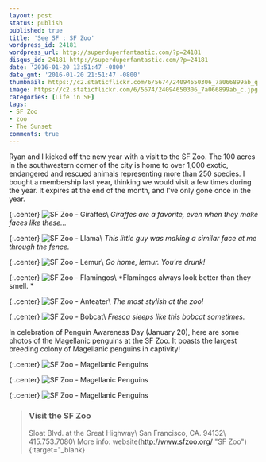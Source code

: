 ```yaml
---
layout: post
status: publish
published: true
title: 'See SF : SF Zoo'
wordpress_id: 24181
wordpress_url: http://superduperfantastic.com/?p=24181
disqus_id: 24181 http://superduperfantastic.com/?p=24181
date: '2016-01-20 13:51:47 -0800'
date_gmt: '2016-01-20 21:51:47 -0800'
thumbnail: https://c2.staticflickr.com/6/5674/24094650306_7a066899ab_q.jpg
image: https://c2.staticflickr.com/6/5674/24094650306_7a066899ab_c.jpg
categories: [Life in SF]
tags:
- SF Zoo
- zoo
- The Sunset
comments: true
---
```

Ryan and I kicked off the new year with a visit to the SF Zoo. The 100 acres in the southwestern corner of the city is home to over 1,000 exotic, endangered and rescued animals representing more than 250 species. I bought a membership last year, thinking we would visit a few times during the year. It expires at the end of the month, and I've only gone once in the year.</p><!--more-->

{:.center}
![SF Zoo - Giraffes](https://c2.staticflickr.com/2/1554/23493946053_b92e7cb4b9_c.jpg)\\
*Giraffes are a favorite, even when they make faces like these...*

{:.center}
![SF Zoo - Llama](https://c2.staticflickr.com/2/1470/23752891479_97c668371c_c.jpg)\\
*This little guy was making a similar face at me through the fence.*

{:.center}
![SF Zoo - Lemur](https://c2.staticflickr.com/6/5674/24094650306_7a066899ab_c.jpg)\\
*Go home, lemur. You're drunk!*

{:.center}
![SF Zoo - Flamingos](https://c2.staticflickr.com/6/5764/23752854449_e68ee30125_c.jpg)\\
*Flamingos always look better than they smell. *

{:.center}
![SF Zoo - Anteater](https://c2.staticflickr.com/6/5649/23752889619_ee1a2d3b6c_c.jpg)\\
*The most stylish at the zoo!*

{:.center}
![SF Zoo - Bobcat](https://c2.staticflickr.com/2/1482/23492435574_f26b5c7fcc_c.jpg)\\
*Fresca sleeps like this bobcat sometimes.*

In celebration of Penguin Awareness Day (January 20), here are some photos of the Magellanic penguins at the SF Zoo. It boasts the largest breeding colony of Magellanic penguins in captivity!

{:.center}
![SF Zoo - Magellanic Penguins](https://c2.staticflickr.com/2/1588/24094593566_26d51d160e_c.jpg)

{:.center}
![SF Zoo - Magellanic Penguins](https://c2.staticflickr.com/6/5694/23752878279_8a3b593736_c.jpg)

{:.center}
![SF Zoo - Magellanic Penguins](https://c2.staticflickr.com/6/5819/24012581682_03b7148a2e_c.jpg)

>### Visit the SF Zoo ###
>Sloat Blvd. at the Great Highway\\
>San Francisco, CA. 94132\\
>415.753.7080\\
>More info: website(http://www.sfzoo.org/ "SF Zoo"){:target="_blank}
